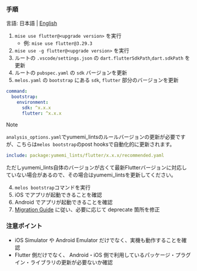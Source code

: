 <!-- markdownlint-disable MD029 -->
### 手順

言語: 日本語 | [English](/docs/en/UPGRADE_FLUTTER.md)

1. `mise use flutter@<upgrade version>` を実行
    - 例: `mise use flutter@3.29.3`
2. `mise use -g flutter@<upgrade version>` を実行
3. ルートの `.vscode/settings.json` の `dart.flutterSdkPath`,`dart.sdkPath` を更新
4. ルートの `pubspec.yaml` の `sdk` バージョンを更新
5. `melos.yaml` の `bootstrap` にある `sdk`, `flutter` 部分のバージョンを更新

```yaml
command:
  bootstrap:
    environment:
      sdk: ^x.x.x
      flutter: ^x.x.x
```

> [!NOTE]
> `analysis_options.yaml`でyumemi_lintsのルールバージョンの更新が必要ですが、こちらは`melos bootstrap`のpost hooksで自動化的に更新されます。
>
>```yaml
>include: package:yumemi_lints/flutter/x.x.x/recommended.yaml
>```
>
>ただしyumemi_lints自体のバージョンが古くて最新Flutterバージョンに対応していない場合があるので、その場合はyumemi_lintsを更新してください。

4. `melos bootstrap`コマンドを実行
5. iOS でアプリが起動できることを確認
6. Android でアプリが起動できることを確認
7. [Migration Guide](https://docs.flutter.dev/release/breaking-changes) に従い、必要に応じて deprecate 箇所を修正

### 注意ポイント

- iOS Simulator や Android Emulator だけでなく、実機も動作することを確認
- Flutter 側だけでなく、 Android・iOS 側で利用しているパッケージ・プラグイン・ライブラリの更新が必要ないか確認
